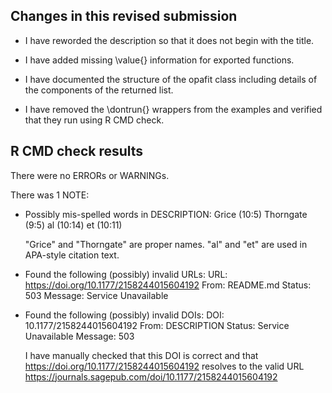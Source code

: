 ## Changes in this revised submission

* I have reworded the description so that it does not begin with the title.

* I have added missing \value{} information for exported functions.

* I have documented the structure of the opafit class including details of the
components of the returned list.

* I have removed the \dontrun{} wrappers from the examples and verified that
they run using R CMD check.

## R CMD check results
There were no ERRORs or WARNINGs. 

There was 1 NOTE:

* Possibly mis-spelled words in DESCRIPTION:
    Grice (10:5)
    Thorngate (9:5)
    al (10:14)
    et (10:11)
    
    "Grice" and "Thorngate" are proper names. 
    "al" and "et" are used in APA-style citation text.
    
* Found the following (possibly) invalid URLs:
  URL: https://doi.org/10.1177/2158244015604192
    From: README.md
    Status: 503
    Message: Service Unavailable

* Found the following (possibly) invalid DOIs:
    DOI: 10.1177/2158244015604192
    From: DESCRIPTION
    Status: Service Unavailable
    Message: 503
    
    I have manually checked that this DOI is correct and that 
    https://doi.org/10.1177/2158244015604192 resolves to the valid URL
    https://journals.sagepub.com/doi/10.1177/2158244015604192
